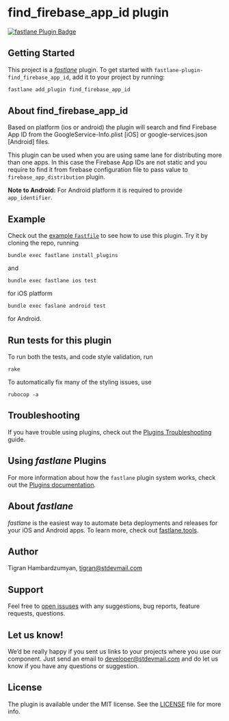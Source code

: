 # find_firebase_app_id plugin

[![fastlane Plugin Badge](https://rawcdn.githack.com/fastlane/fastlane/master/fastlane/assets/plugin-badge.svg)](https://rubygems.org/gems/fastlane-plugin-find_firebase_app_id)

## Getting Started

This project is a [_fastlane_](https://github.com/fastlane/fastlane) plugin. To get started with `fastlane-plugin-find_firebase_app_id`, add it to your project by running:

```bash
fastlane add_plugin find_firebase_app_id
```

## About find_firebase_app_id

Based on platform (ios or android) the plugin will search and find Firebase App ID from the GoogleService-Info.plist [iOS] or google-services.json [Android] files.

This plugin can be used when you are using same lane for distributing more than one apps. In this case the Firebase App IDs are not static and you require to find it from firebase configuration file to pass value to `firebase_app_distribution` plugin.

**Note to Android:** For Android platform it is required to provide `app_identifier`.

## Example

Check out the [example `Fastfile`](fastlane/Fastfile) to see how to use this plugin. Try it by cloning the repo, running 

```
bundle exec fastlane install_plugins
``` 

and 

```
bundle exec fastlane ios test
```

for iOS platform

```
bundle exec faslane android test
```

for Android.

## Run tests for this plugin

To run both the tests, and code style validation, run

```
rake
```

To automatically fix many of the styling issues, use
```
rubocop -a
```

## Troubleshooting

If you have trouble using plugins, check out the [Plugins Troubleshooting](https://docs.fastlane.tools/plugins/plugins-troubleshooting/) guide.

## Using _fastlane_ Plugins

For more information about how the `fastlane` plugin system works, check out the [Plugins documentation](https://docs.fastlane.tools/plugins/create-plugin/).

## About _fastlane_

_fastlane_ is the easiest way to automate beta deployments and releases for your iOS and Android apps. To learn more, check out [fastlane.tools](https://fastlane.tools).

## Author

Tigran Hambardzumyan, tigran@stdevmail.com

## Support

Feel free to [open issuses](https://github.com/stdevteam/fastlane-plugin-find_firebase_app_id/issues/new) with any suggestions, bug reports, feature requests, questions.

## Let us know!

We’d be really happy if you sent us links to your projects where you use our component. Just send an email to developer@stdevmail.com and do let us know if you have any questions or suggestion.

## License

The plugin is available under the MIT license. See the [LICENSE](./LICENSE) file for more info.